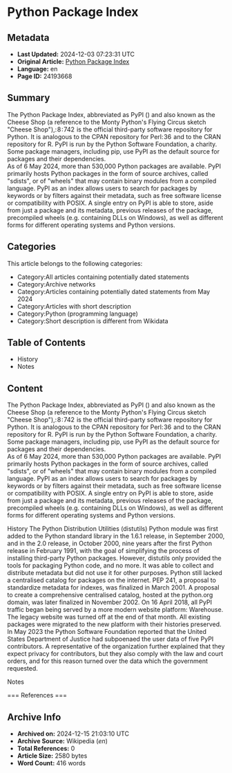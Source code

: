 # Python Package Index

## Metadata
- **Last Updated:** 2024-12-03 07:23:31 UTC
- **Original Article:** [Python Package Index](https://en.wikipedia.org/wiki/Python_Package_Index)
- **Language:** en
- **Page ID:** 24193668

## Summary
The Python Package Index, abbreviated as PyPI () and also known as the Cheese Shop (a reference to the Monty Python's Flying Circus sketch "Cheese Shop"),: 8 : 742  is the official third-party software repository for Python. It is analogous to the CPAN repository for Perl: 36  and to the CRAN repository for R. PyPI is run by the Python Software Foundation, a charity. Some package managers, including pip, use PyPI as the default source for packages and their dependencies.  
As of 6 May 2024, more than 530,000 Python packages are available.
PyPI primarily hosts Python packages in the form of source archives, called "sdists", or of "wheels" that may contain binary modules from a compiled language.
PyPI as an index allows users to search for packages by keywords or by filters against their metadata, such as free software license or compatibility with POSIX. A single entry on PyPI is able to store, aside from just a package and its metadata, previous releases of the package, precompiled wheels (e.g. containing DLLs on Windows), as well as different forms for different operating systems and Python versions.

## Categories
This article belongs to the following categories:

- Category:All articles containing potentially dated statements
- Category:Archive networks
- Category:Articles containing potentially dated statements from May 2024
- Category:Articles with short description
- Category:Python (programming language)
- Category:Short description is different from Wikidata

## Table of Contents

- History
- Notes

## Content

The Python Package Index, abbreviated as PyPI () and also known as the Cheese Shop (a reference to the Monty Python's Flying Circus sketch "Cheese Shop"),: 8 : 742  is the official third-party software repository for Python. It is analogous to the CPAN repository for Perl: 36  and to the CRAN repository for R. PyPI is run by the Python Software Foundation, a charity. Some package managers, including pip, use PyPI as the default source for packages and their dependencies.  
As of 6 May 2024, more than 530,000 Python packages are available.
PyPI primarily hosts Python packages in the form of source archives, called "sdists", or of "wheels" that may contain binary modules from a compiled language.
PyPI as an index allows users to search for packages by keywords or by filters against their metadata, such as free software license or compatibility with POSIX. A single entry on PyPI is able to store, aside from just a package and its metadata, previous releases of the package, precompiled wheels (e.g. containing DLLs on Windows), as well as different forms for different operating systems and Python versions.

History
The Python Distribution Utilities (distutils) Python module was first added to the Python standard library in the 1.6.1 release, in September 2000, and in the 2.0 release, in October 2000, nine years after the first Python release in February 1991, with the goal of simplifying the process of installing third-party Python packages.
However, distutils only provided the tools for packaging Python code, and no more. It was able to collect and distribute metadata but did not use it for other purposes. Python still lacked a centralised catalog for packages on the internet. PEP 241, a proposal to standardize metadata for indexes, was finalized in March 2001. A proposal to create a comprehensive centralised catalog, hosted at the python.org domain, was later finalized in November 2002.
On 16 April 2018, all PyPI traffic began being served by a more modern website platform: Warehouse. The legacy website was turned off at the end of that month. All existing packages were migrated to the new platform with their histories preserved.
In May 2023 the Python Software Foundation reported that the United States Department of Justice had subpoenaed the user data of five PyPI contributors. A representative of the organization further explained that they expect privacy for contributors, but they also comply with the law and court orders, and for this reason turned over the data which the government requested.

Notes


=== References ===

## Archive Info
- **Archived on:** 2024-12-15 21:03:10 UTC
- **Archive Source:** Wikipedia (_en_)
- **Total References:** 0
- **Article Size:** 2580 bytes
- **Word Count:** 416 words

